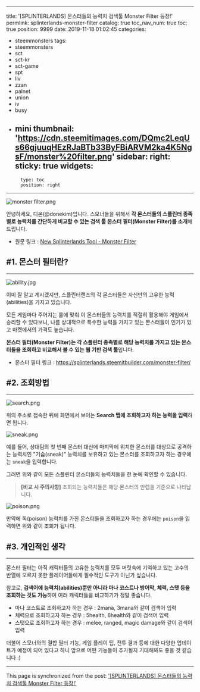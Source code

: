 
---
title: '[SPLINTERLANDS] 몬스터들의 능력치 검색툴 Monster Filter 등장!'
permlink: splinterlands-monster-filter
catalog: true
toc_nav_num: true
toc: true
position: 9999
date: 2019-11-18 01:02:45
categories:
- steemmonsters
tags:
- steemmonsters
- sct
- sct-kr
- sct-game
- spt
- liv
- zzan
- palnet
- union
- iv
- busy
- mini
thumbnail: 'https://cdn.steemitimages.com/DQmc2LeqUs66gjuuqHEzRJaBTb33ByFBiARVM2ka4K5NgsF/monster%20filter.png'
sidebar:
    right:
        sticky: true
widgets:
    -
        type: toc
        position: right
---


![monster filter.png](https://cdn.steemitimages.com/DQmc2LeqUs66gjuuqHEzRJaBTb33ByFBiARVM2ka4K5NgsF/monster%20filter.png)

안녕하세요, 디온(@donekim)입니다. 스모너들을 위해서 **각 몬스터들의 스플린터 종족별로 능력치를 간단하게 비교할 수 있는 검색 툴 몬스터 필터(Monster Filter)를 소개**해드립니다.

- 원문 링크 : [New Splinterlands Tool - Monster Filter](https://steempeak.com/splinterlandsfilter/@gringo211985/newsplinterlandstool-monsterfilter-htpkfyz8ac)

## #1. 몬스터 필터란?
---

![ability.jpg](https://cdn.steemitimages.com/DQmY4ghh2QVbXDjQcKLCtPeuP5nEyenSFEUWohb2qxvzmQZ/ability.jpg)

이미 잘 알고 계시겠지만, 스플린터랜즈의 각 몬스터들은 자신만의 고유한 능력(abilities)을 가지고 있습니다.

모든 게임마다 주어지는 룰에 맞춰 이 몬스터들의 능력치를 적절히 활용해야 게임에서 승리할 수 있다보니, 나름 상대적으로 특수한 능력을 가지고 있는 몬스터들이 인기가 있고 마켓에서의 가격도 높습니다.

**몬스터 필터(Monster Filter)는 각 스플린터 종족별로 해당 능력치를 가지고 있는 몬스터들을 조회하고 비교해서 볼 수 있는 웹 기반 검색 툴**입니다.

- 몬스터 필터 링크 : https://splinterlands.steemitbuilder.com/monster-filter/

## #2. 조회방법
---

![search.png](https://cdn.steemitimages.com/DQmSQjYJbUq873Rj1jEAoYrzqVoeQgbm4wqzXGuH5sjwC3T/search.png)

위의 주소로 접속한 뒤에 화면에서 보이는 **Search 탭에 조회하고자 하는 능력을 입력**하면 됩니다.

![sneak.png](https://cdn.steemitimages.com/DQmeWVVy2GkWiY5G2LPXk57YfxigdTERcu8mB2Sow2oy1TJ/sneak.png)

예를 들어, 상대팀의 첫 번째 몬스터 대신에 마지막에 위치한 몬스터를 대상으로 공격하는 능력치인 "기습(sneak)" 능력치를 보유하고 있는 몬스터를 조회하고자 하는 경우에는 `sneak`을 입력합니다.

그러면 위와 같이 모든 스플린터 몬스터들의 능력치들을 한 눈에 확인할 수 있습니다.

> **[비교 시 주의사항]** 조회되는 능력치들은 해당 몬스터의 만렙을 기준으로 나타납니다.

![poison.png](https://cdn.steemitimages.com/DQmTjGB7RGg8EAqnW9ARcnWJimY2WowYAypR7kw9ipXAn4D/poison.png)

만약에 독(poison) 능력치를 가진 몬스터들을 조회하고자 하는 경우에는 `poison`을 입력하면 위와 같이 조회가 됩니다.

## #3. 개인적인 생각
---

몬스터 필터는 아직 캐릭터들의 고유한 능력치를 모두 머릿속에 기억하고 있는 고수의 반열에 오르지 못한 플레이어들에게 필수적인 도구가 아닌가 싶습니다.

참고로, **검색어에 능력치(abilities)뿐만 아니라 마나 코스트나 방어막, 체력, 스탯 등을 조회하는 것도 가능**하여 여러 캐릭터들을 비교하기가 정말 좋습니다.

- 마나 코스트로 조회하고자 하는 경우 : 2mana, 3mana와 같이 검색어 입력
- 체력으로 조회하고자 하는 경우 : 5health, 6health와 같이 검색어 입력
- 스탯으로 조회하고자 하는 경우 : melee, ranged, magic damage와 같이 검색어 입력

더불어 스모너와의 결합 필터 기능, 게임 플레이 팁, 전투 결과 등에 대한 다양한 업데이트가 예정이 되어 있다고 하니 앞으로 어떤 기능들이 추가될지 기대해봐도 좋을 것 같습니다 :)

- - -

This page is synchronized from the post: ['[SPLINTERLANDS] 몬스터들의 능력치 검색툴 Monster Filter 등장!'](https://steemit.com/@donekim/splinterlands-monster-filter)
